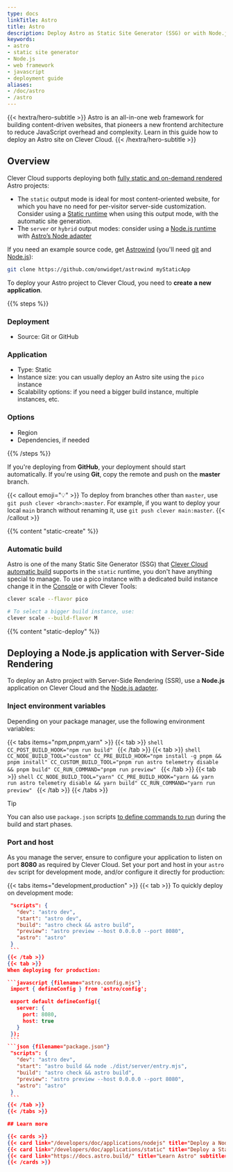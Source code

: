 ```yaml
---
type: docs
linkTitle: Astro
title: Astro
description: Deploy Astro as Static Site Generator (SSG) or with Node.js on Clever Cloud with step-by-step tutorial and configuration guide
keywords:
- astro
- static site generator
- Node.js
- web framework
- javascript
- deployment guide
aliases:
- /doc/astro
- /astro
---
```


{{< hextra/hero-subtitle >}}
  Astro is an all-in-one web framework for building content-driven websites, that pioneers a new frontend architecture to reduce JavaScript overhead and complexity. Learn in this guide how to deploy an Astro site on Clever Cloud.
{{< /hextra/hero-subtitle >}}

## Overview

Clever Cloud supports deploying both [fully static and on-demand rendered](https://docs.astro.build/en/basics/rendering-modes/) Astro projects:
- The `static` output mode is ideal for most content-oriented website, for which you have no need for per-visitor server-side customization. Consider using a [Static runtime](/doc/applications/static/) when using this output mode, with the automatic site generation.
-  The `server` or `hybrid` output modes: consider using a [Node.js runtime](/doc/applications/nodejs) with [Astro’s Node adapter](https://docs.astro.build/en/guides/integrations-guide/node/)

If you need an example source code, get [Astrowind](https://github.com/onwidget/astrowind) (you'll need [git](https://git-scm.com/book/en/v2/Getting-Started-Installing-Git) and [Node.js](https://nodejs.org/en/learn/getting-started/how-to-install-nodejs)):
```bash
git clone https://github.com/onwidget/astrowind myStaticApp
```
To deploy your Astro project to Clever Cloud, you need to **create a new application**.

{{% steps %}}

### Deployment

- Source: Git or GitHub

### Application

- Type: Static
- Instance size: you can usually deploy an Astro site using the `pico` instance
- Scalability options: if you need a bigger build instance, multiple instances, etc.

### Options

- Region
- Dependencies, if needed

{{% /steps %}}

If you're deploying from **GitHub**, your deployment should start automatically. If you're using **Git**, copy the remote and push on the **master** branch.

{{< callout emoji="💡" >}}
  To deploy from branches other than `master`, use `git push clever <branch>:master`. For example, if you want to deploy your local `main` branch without renaming it, use `git push clever main:master`.
{{< /callout >}}

{{% content "static-create" %}}

### Automatic build

Astro is one of the many Static Site Generator (SSG) that [Clever Cloud automatic build](/doc/applications/static/#static-site-generators-ssg-auto-build) supports in the `static` runtime, you don't have anything special to manage. To use a pico instance with a dedicated build instance change it in the [Console](https://console.clever-cloud.com) or with Clever Tools:

```bash
clever scale --flavor pico

# To select a bigger build instance, use:
clever scale --build-flavor M
```

{{% content "static-deploy" %}}

## Deploying a Node.js application with Server-Side Rendering

To deploy an Astro project with Server-Side Rendering (SSR), use a **Node.js** application on Clever Cloud and the [Node.js adapter](https://docs.astro.build/en/guides/integrations-guide/node/).

### Inject environment variables

Depending on your package manager, use the following environment variables:

{{< tabs items="npm,pnpm,yarn" >}}
  {{< tab >}}
    ```shell
    CC_POST_BUILD_HOOK="npm run build"
    ```
  {{< /tab >}}
  {{< tab >}}
    ```shell
    CC_NODE_BUILD_TOOL="custom"
    CC_PRE_BUILD_HOOK="npm install -g pnpm && pnpm install"
    CC_CUSTOM_BUILD_TOOL="pnpm run astro telemetry disable && pnpm build"
    CC_RUN_COMMAND="pnpm run preview"
    ```
  {{< /tab >}}
  {{< tab >}}
    ```shell
    CC_NODE_BUILD_TOOL="yarn"
    CC_PRE_BUILD_HOOK="yarn && yarn run astro telemetry disable && yarn build"
    CC_RUN_COMMAND="yarn run preview"
    ```
  {{< /tab >}}
{{< /tabs >}}

> [!TIP]
> You can also use `package.json` scripts [to define commands to run](/doc/applications/nodejs/#about-packagejson  ) during the build and start phases.

### Port and host

As you manage the server, ensure to configure your application to listen on port **8080** as required by Clever Cloud. Set your port and host in your `astro dev` script for development mode, and/or configure it directly for production:

{{< tabs items="development,production" >}}
  {{< tab >}}
  To quickly deploy on development mode:

   ```json {filename="package.json"}
    "scripts": {
      "dev": "astro dev",
      "start": "astro dev",
      "build": "astro check && astro build",
      "preview": "astro preview --host 0.0.0.0 --port 8080",
      "astro": "astro"
    }
    ```
  {{< /tab >}}
  {{< tab >}}
  When deploying for production:

   ```javascript {filename="astro.config.mjs"}
    import { defineConfig } from 'astro/config';

    export default defineConfig({
      server: {
        port: 8080,
        host: true
      }
    });
    ```
  ```json {filename="package.json"}
    "scripts": {
      "dev": "astro dev",
      "start": "astro build && node ./dist/server/entry.mjs",
      "build": "astro check && astro build",
      "preview": "astro preview --host 0.0.0.0 --port 8080",
      "astro": "astro"
    }
    ```
  {{< /tab >}}
{{< /tabs >}}

## Learn more

{{< cards >}}
  {{< card link="/developers/doc/applications/nodejs" title="Deploy a Node.js application" subtitle="Learn more on deploying a Node.js application" icon="node" >}}
  {{< card link="/developers/doc/applications/static" title="Deploy a Static application" subtitle="Learn more on deploying a Static application" icon="static" >}}
  {{< card link="https://docs.astro.build/" title="Learn Astro" subtitle="How to write and organize your content" icon="astro" >}}
{{< /cards >}}
